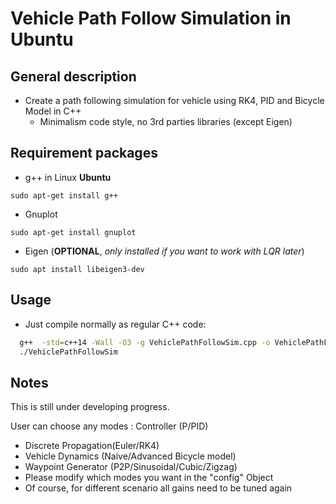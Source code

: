 # Vehicle Path Follow Simulation in Ubuntu

## General description

* Create a path following simulation for vehicle using RK4, PID and Bicycle Model in C++
  * Minimalism code style, no 3rd parties libraries (except Eigen)

## Requirement packages

* g++ in Linux **Ubuntu**

`sudo apt-get install g++`

* Gnuplot

`sudo apt-get install gnuplot`

* Eigen (**OPTIONAL**, *only installed if you want to work with LQR later*)

`sudo apt install libeigen3-dev`

## Usage

* Just compile normally as regular C++ code:

```sh
  g++  -std=c++14 -Wall -O3 -g VehiclePathFollowSim.cpp -o VehiclePathFollowSim
  ./VehiclePathFollowSim
```

## Notes

This is still under developing progress.

User can choose any modes : Controller (P/PID)

* Discrete Propagation(Euler/RK4)
* Vehicle Dynamics (Naive/Advanced Bicycle model)
* Waypoint Generator (P2P/Sinusoidal/Cubic/Zigzag)
* Please modify which modes you want in the "config" Object
* Of course, for different scenario all gains need to be tuned again
